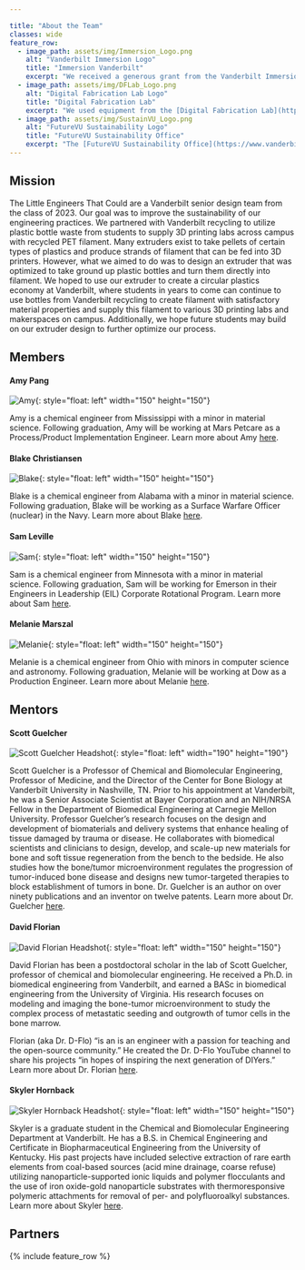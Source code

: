 ```yaml
---

title: "About the Team"
classes: wide
feature_row:
  - image_path: assets/img/Immersion_Logo.png
    alt: "Vanderbilt Immersion Logo"
    title: "Immersion Vanderbilt"
    excerpt: "We received a generous grant from the Vanderbilt Immersion Office (see us in [MyVU](https://news.vanderbilt.edu/2023/02/22/provost-awards-44-immersion-faculty-mentoring-grants/)!)."
  - image_path: assets/img/DFLab_Logo.png
    alt: "Digital Fabrication Lab Logo"
    title: "Digital Fabrication Lab"
    excerpt: "We used equipment from the [Digital Fabrication Lab](https://www.digitalfabricationlab.com/) to create regrind, 3D printed parts, and machined parts."
  - image_path: assets/img/SustainVU_Logo.png
    alt: "FutureVU Sustainability Logo"
    title: "FutureVU Sustainability Office"
    excerpt: "The [FutureVU Sustainability Office](https://www.vanderbilt.edu/sustainability/) has provided us with recycled plastic bottles from Vanderbilt's recycling line."
---
```



## Mission

The Little Engineers That Could are a Vanderbilt senior design team from the class of 2023. Our goal was to improve the sustainability of our engineering practices. We partnered with Vanderbilt recycling to utilize plastic bottle waste from students to supply 3D printing labs across campus with recycled PET filament. Many extruders exist to take pellets of certain types of plastics and produce strands of filament that can be fed into 3D printers. However, what we aimed to do was to design an extruder that was optimized to take ground up plastic bottles and turn them directly into filament. We hoped to use our extruder to create a circular plastics economy at Vanderbilt, where students in years to come can continue to use bottles from Vanderbilt recycling to create filament with satisfactory material properties and supply this filament to various 3D printing labs and makerspaces on campus. Additionally, we hope future students may build on our extruder design to further optimize our process.

## Members

#### Amy Pang

![Amy](/assets/img/Amy_Headshot_Clear.png){: style="float: left" width="150" height="150"}

Amy is a chemical engineer from Mississippi with a minor in material science. Following graduation, Amy will be working at Mars Petcare as a Process/Product Implementation Engineer. Learn more about Amy [here](https://www.linkedin.com/in/amyspang/).

<div style="clear:both;"></div>

#### Blake Christiansen

![Blake](/assets/img/Blake_Headshot_Clear.png){: style="float: left" width="150" height="150"}

Blake is a chemical engineer from Alabama with a minor in material science. Following graduation, Blake will be working as a Surface Warfare Officer (nuclear) in the Navy. Learn more about Blake [here](https://www.linkedin.com/in/b-christiansen/).

<div style="clear:both;"></div>

#### Sam Leville

![Sam](/assets/img/Sam_Headshot_Clear.png){: style="float: left" width="150" height="150"}

Sam is a chemical engineer from Minnesota with a minor in material science. Following graduation, Sam will be working for Emerson in their Engineers in Leadership (EIL) Corporate Rotational Program. Learn more about Sam [here](https://www.linkedin.com/in/samuel-leville/).

<div style="clear:both;"></div>

#### Melanie Marszal

![Melanie](/assets/img/Melanie_Headshot_Clear.png){: style="float: left" width="150" height="150"}

Melanie is a chemical engineer from Ohio with minors in computer science and astronomy. Following graduation, Melanie will be working at Dow as a Production Engineer. Learn more about Melanie [here](https://www.linkedin.com/in/melanie-marszal/).

<div style="clear:both;"></div>

## Mentors

#### Scott Guelcher

![Scott Guelcher Headshot](/assets/img/Guelcher_Headshot-Clear.png){: style="float: left" width="190" height="190"}

Scott Guelcher is a Professor of Chemical and Biomolecular Engineering, Professor of Medicine, and the Director of the Center for Bone Biology at Vanderbilt University in Nashville, TN.  Prior to his appointment at Vanderbilt, he was a Senior Associate Scientist at Bayer Corporation and an NIH/NRSA Fellow in the Department of Biomedical Engineering at Carnegie Mellon University. Professor Guelcher’s research focuses on the design and development of biomaterials and delivery systems that enhance healing of tissue damaged by trauma or disease. He collaborates with biomedical scientists and clinicians to design, develop, and scale-up new materials for bone and soft tissue regeneration from the bench to the bedside.   He also studies how the bone/tumor microenvironment regulates the progression of tumor-induced bone disease and designs new tumor-targeted therapies to block establishment of tumors in bone. Dr. Guelcher is an author on over ninety publications and an inventor on twelve patents. Learn more about Dr. Guelcher [here](https://www.linkedin.com/in/guelcher-scott-778a8a1b/).

<div style="clear:both;"></div>

#### David Florian

![David Florian Headshot](/assets/img/David_Headshot-Clear.png){: style="float: left" width="150" height="150"}

David Florian has been a postdoctoral scholar in the lab of Scott Guelcher, professor of chemical and biomolecular engineering. He received a Ph.D. in biomedical engineering from Vanderbilt, and earned a BASc in biomedical engineering from the University of Virginia. His research focuses on modeling and imaging the bone-tumor microenvironment to study the complex process of metastatic seeding and outgrowth of tumor cells in the bone marrow. 

Florian (aka Dr. D-Flo) “is an is an engineer with a passion for teaching and the open-source community.” He created the Dr. D-Flo YouTube channel to share his projects “in hopes of inspiring the next generation of DIYers.” Learn more about Dr. Florian [here](https://www.linkedin.com/in/david-florian-7a2494132/).

<div style="clear:both;"></div>

#### Skyler Hornback

![Skyler Hornback Headshot](/assets/img/Skyler_Headshot-Clear.png){: style="float: left" width="150" height="150"}

Skyler is a graduate student in the Chemical and Biomolecular Engineering Department at Vanderbilt. He has a B.S. in Chemical Engineering and Certificate in Biopharmaceutical Engineering from the University of Kentucky. His past projects have included selective extraction of rare earth elements from coal-based sources (acid mine drainage, coarse refuse) utilizing nanoparticle-supported ionic liquids and polymer flocculants and the use of iron oxide-gold nanoparticle substrates with thermoresponsive polymeric attachments for removal of per- and polyfluoroalkyl substances. Learn more about Skyler [here](https://www.linkedin.com/in/skylerhornback/).

<div style="clear:both;"></div>

## Partners
{% include feature_row %}
